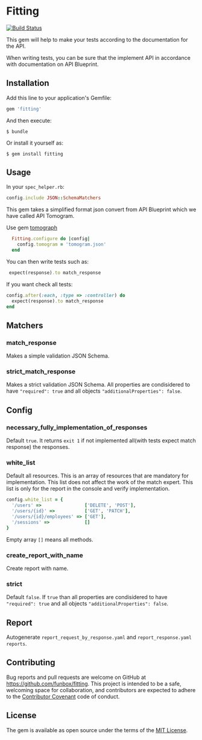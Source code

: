 # Fitting

[![Build Status](https://travis-ci.org/funbox/fitting.svg?branch=master)](https://travis-ci.org/funbox/fitting)

This gem will help to make your tests according to the documentation for the API.

When writing tests, you can be sure that the implement API in accordance with documentation on API Blueprint.

## Installation

Add this line to your application's Gemfile:

```ruby
gem 'fitting'
```

And then execute:

    $ bundle

Or install it yourself as:

    $ gem install fitting

## Usage

In your `spec_helper.rb`:

```ruby
config.include JSON::SchemaMatchers
```

This gem takes a simplified format json convert from API Blueprint which we have called API Tomogram.

Use gem [tomograph](https://github.com/funbox/tomograph)

```ruby
  Fitting.configure do |config|
    config.tomogram = 'tomogram.json'
  end

```

You can then write tests such as:

```ruby
 expect(response).to match_response
```

If you want check all tests:

```ruby
config.after(:each, :type => :controller) do
  expect(response).to match_response
end
```

## Matchers

### match_response

Makes a simple validation JSON Schema.

### strict_match_response

Makes a strict validation JSON Schema. All properties are condisidered to have `"required": true` and all objects `"additionalProperties": false`.

## Config

### necessary_fully_implementation_of_responses

Default `true`. It returns `exit 1` if not implemented all(with tests expect match response) the responses.

### white_list

Default all resources. This is an array of resources that are mandatory for implementation.
This list does not affect the work of the match expert.
This list is only for the report in the console and verify implementation.

```ruby
config.white_list = {
  '/users' =>                ['DELETE', 'POST'],
  '/users/{id}' =>           ['GET', 'PATCH'],
  '/users/{id}/employees' => ['GET'],
  '/sessions' =>             []
}
```

Empty array `[]` means all methods.

### create_report_with_name

Create report with name.

### strict

Default `false`. If `true` than all properties are condisidered to have `"required": true` and all objects `"additionalProperties": false`.

## Report

Autogenerate `report_request_by_response.yaml` and `report_response.yaml reports`.

## Contributing

Bug reports and pull requests are welcome on GitHub at https://github.com/funbox/fitting. This project is intended to be a safe, welcoming space for collaboration, and contributors are expected to adhere to the [Contributor Covenant](http://contributor-covenant.org) code of conduct.

## License

The gem is available as open source under the terms of the [MIT License](http://opensource.org/licenses/MIT).
